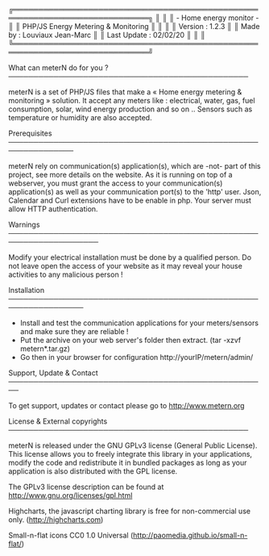  ╔═════════════════════════════════════════════════════════════════════════════╗
 ║                                                                             ║
 ║                           - Home energy monitor -                           ║
 ║                      PHP/JS Energy Metering & Monitoring                    ║
 ║                                                                             ║
 ║             Version     : 1.2.3                                             ║
 ║             Made by     : Louviaux Jean-Marc                                ║
 ║             Last Update : 02/02/20                                          ║
 ║                                                                             ║
 ╚═════════════════════════════════════════════════════════════════════════════╝
 
 What can meterN do for you ? ────────────────────────────────────────────────

  meterN is a set of PHP/JS files that make a « Home energy metering & monitoring » solution. It accept any meters like : electrical, water, gas, fuel consumption, solar, wind energy production and so on .. 
  Sensors such as temperature or humidity are also accepted.
    
 Prerequisites ───────────────────────────────────────────────────────────────
 
  meterN rely on communication(s) application(s), which are -not- part of this project, see more details on the website. 
  As it is running on top of a webserver, you must grant the access to your communication(s) application(s) as well as your communication port(s) to the 'http' user.
  Json, Calendar and Curl extensions have to be enable in php. Your server must allow HTTP authentication.
  
 Warnings ────────────────────────────────────────────────────────────────────
 
  Modify your electrical installation must be done by a qualified person.
  Do not leave open the access of your website as it may reveal your house activities to any malicious person !
  
 Installation ─────────────────────────────────────────────────────────────────
 
 - Install and test the communication applications for your meters/sensors and make sure they are reliable !
 - Put the archive on your web server's folder then extract. (tar -xzvf metern*.tar.gz)
 - Go then in your browser for configuration http://yourIP/metern/admin/
 
 Support, Update & Contact ────────────────────────────────────────────────────

  To get support, updates or contact please go to http://www.metern.org

 License & External copyrights ────────────────────────────────────────────────

  meterN is released under the GNU GPLv3 license (General Public License).
  This license allows you to freely integrate this library in your applications, modify the code and redistribute it in bundled packages as long as your application is also distributed with the GPL license. 

  The GPLv3 license description can be found at http://www.gnu.org/licenses/gpl.html

  Highcharts, the javascript charting library is free for non-commercial use only. (http://highcharts.com)
  
  Small-n-flat icons CC0 1.0 Universal (http://paomedia.github.io/small-n-flat/)



